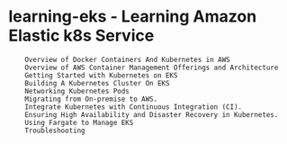 # learning-eks - Learning Amazon Elastic k8s Service

        Overview of Docker Containers And Kubernetes in AWS
        Overview of AWS Container Management Offerings and Architecture
        Getting Started with Kubernetes on EKS
        Building A Kubernetes Cluster On EKS 
        Networking Kubernetes Pods
        Migrating from On-premise to AWS.
        Integrate Kubernetes with Continuous Integration (CI).
        Ensuring High Availability and Disaster Recovery in Kubernetes.
        Using Fargate to Manage EKS
        Troubleshooting
